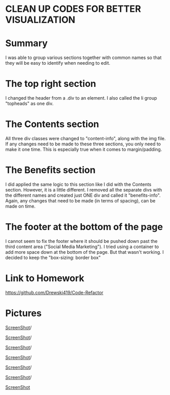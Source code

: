 # CLEAN UP CODES FOR BETTER VISUALIZATION

# Summary

I was able to group various sections together with common names so that they will be easy to identify when needing to edit.

# The top right section

I changed the header from a .div to an element.  I also called the li group "topheads" as one div.

# The Contents section

All three div classes were changed to "content-info", along with the img file.  If any changes need to be made to these three sections, you only need to make it one time.  This is especially true when it comes to margin/padding.

# The Benefits section

I did applied the same logic to this section like I did with the Contents section.  However, it is a little different.  I removed all the separate divs with the different names and created just ONE div and called it "benefits-info".  Again, any changes that need to be made (in terms of spacing), can be made on time.

# The footer at the bottom of the page

I cannot seem to fix the footer where it should be pushed down past the third content area ("Social Media Marketing").  I tried using a container to add more space down at the bottom of the page. But that wasn't working.  I decided to keep the "box-sizing: border box"

# Link to Homework

https://github.com/Drewski419/Code-Refactor

# Pictures

[ScreenShot](assets/images/brand-awareness.png)/

[ScreenShot](assets/images/cost-management.png)/

[ScreenShot](assets/images/digital-marketing-meeting.jpg)/

[ScreenShot](assets/images/lead-generation.png)/

[ScreenShot](assets/images/online-reputation-management.jpg)/

[ScreenShot](assets/images/search-engine-optimization.jpg)/

[ScreenShot](assets/images/social-media-marketing.png)

